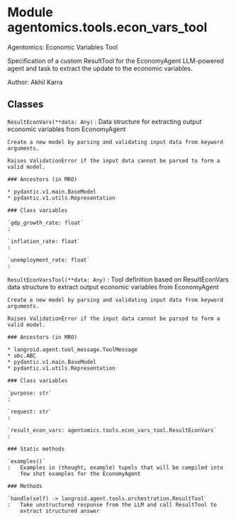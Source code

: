 Module agentomics.tools.econ_vars_tool
======================================
Agentomics: Economic Variables Tool

Specification of a custom ResultTool for the EconomyAgent LLM-powered agent
and task to extract the update to the economic variables.

Author: Akhil Karra

Classes
-------

`ResultEconVars(**data: Any)`
:   Data structure for extracting output economic variables from
    EconomyAgent

    Create a new model by parsing and validating input data from keyword arguments.

    Raises ValidationError if the input data cannot be parsed to form a valid model.

    ### Ancestors (in MRO)

    * pydantic.v1.main.BaseModel
    * pydantic.v1.utils.Representation

    ### Class variables

    `gdp_growth_rate: float`
    :

    `inflation_rate: float`
    :

    `unemployment_rate: float`
    :

`ResultEconVarsTool(**data: Any)`
:   Tool definition based on ResultEconVars data structure to extract
    output economic variables from EconomyAgent

    Create a new model by parsing and validating input data from keyword arguments.

    Raises ValidationError if the input data cannot be parsed to form a valid model.

    ### Ancestors (in MRO)

    * langroid.agent.tool_message.ToolMessage
    * abc.ABC
    * pydantic.v1.main.BaseModel
    * pydantic.v1.utils.Representation

    ### Class variables

    `purpose: str`
    :

    `request: str`
    :

    `result_econ_vars: agentomics.tools.econ_vars_tool.ResultEconVars`
    :

    ### Static methods

    `examples()`
    :   Examples in (thought, example) tupels that will be compiled into
        few shot examples for the EconomyAgent

    ### Methods

    `handle(self) ‑> langroid.agent.tools.orchestration.ResultTool`
    :   Take unstructured response from the LLM and call ResultTool to
        extract structured answer
